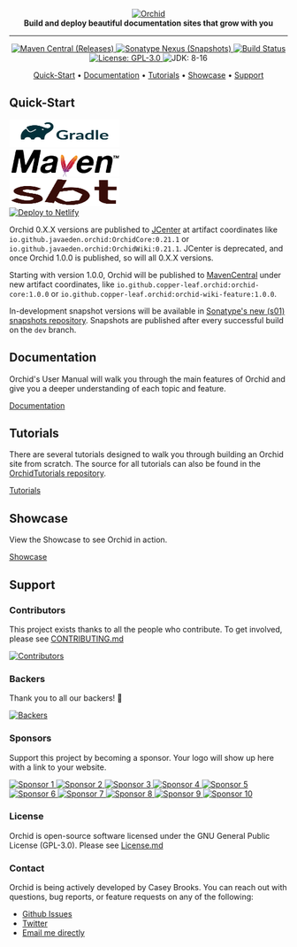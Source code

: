<p align="center">
  <a href="https://orchid.run/">
    <img width="460" src="https://orchid.run/assets/svg/orchid/logo_top_light.svg" title="Orchid" alt="Orchid">
  </a>
  <br>
  <strong>Build and deploy beautiful documentation sites that grow with you</strong>
</p>
<hr/>
<p align="center">
  <a href="https://search.maven.org/artifact/io.github.copper-leaf.orchid/orchid-core">
    <img alt="Maven Central (Releases)" src="https://img.shields.io/maven-central/v/io.github.copper-leaf.orchid/orchid-core?label=Release">
  </a>
  <a href="https://s01.oss.sonatype.org/content/repositories/snapshots/io/github/copper-leaf/orchid/orchid-core">
    <img alt="Sonatype Nexus (Snapshots)" src="https://img.shields.io/nexus/s/io.github.copper-leaf.orchid/orchid-core?label=Snapshot&server=https%3A%2F%2Fs01.oss.sonatype.org">
  </a>
  <a href="https://github.com/orchidhq/Orchid/actions/workflows/push_dev.yml">
    <img src="https://github.com/orchidhq/Orchid/actions/workflows/push_dev.yml/badge.svg?branch=dev" title="Build Status" alt="Build Status">
  </a>
  <a href="License.md">
    <img src="https://img.shields.io/badge/License-GPL%20v3-blue.svg" title="License: GPL-3.0" alt="License: GPL-3.0">
  </a>
  <img src="https://img.shields.io/badge/JDK-8--16-red?style=flat&logo=java" title="JDK: 8-16" alt="JDK: 8-16">
</p>
<p align="center">
  <a href="https://orchid.run/wiki/user-manual/getting-started/quickstart">Quick-Start</a>
  <span>•</span>
  <a href="https://orchid.run/wiki/user-manual/getting-started">Documentation</a>
  <span>•</span>
  <a href="https://orchid.run/wiki/learn">Tutorials</a>
  <span>•</span>
  <a href="https://orchid.run/showcase">Showcase</a>
  <span>•</span>
  <a href="https://gitter.im/JavaEden/Orchid">Support</a>
</p>

## Quick-Start

<a href="https://orchid.run/wiki/user-manual/getting-started/quickstart#gradle">
  <img src="docs/src/orchid/resources/assets/svg/gradle.svg" title="Gradle" alt="Gradle" width="200" height="50">
</a>
<br/>
  
<a href="https://orchid.run/wiki/user-manual/getting-started/quickstart#maven">
  <img src="docs/src/orchid/resources/assets/svg/maven.svg" title="Maven" alt="Maven" width="200" height="50">
</a>
<br/>
  
<a href="https://orchid.run/wiki/user-manual/getting-started/quickstart#sbt">
  <img src="docs/src/orchid/resources/assets/svg/sbt.svg" title="SBT" alt="SBT" width="200" height="50">
</a>
<br/>

<a href="https://app.netlify.com/start/deploy?repository=https://github.com/orchidhq/OrchidStarter">
  <img src="https://www.netlify.com/img/deploy/button.svg" title="Deploy to Netlify" alt="Deploy to Netlify" width="200" height="50">
</a>
<br/>

Orchid 0.X.X versions are published to [JCenter](https://jcenter.bintray.com/) at artifact coordinates like `io.github.javaeden.orchid:OrchidCore:0.21.1` or `io.github.javaeden.orchid:OrchidWiki:0.21.1`. JCenter is deprecated, and once Orchid 1.0.0 is published, so will all 0.X.X versions.

Starting with version 1.0.0, Orchid will be published to [MavenCentral](https://repo1.maven.org/maven2/) under new artifact coordinates, like `io.github.copper-leaf.orchid:orchid-core:1.0.0` or `io.github.copper-leaf.orchid:orchid-wiki-feature:1.0.0`.

In-development snapshot versions will be available in [Sonatype's new (s01) snapshots repository](https://s01.oss.sonatype.org/content/repositories/snapshots/). Snapshots are published after every successful build on the `dev` branch.

## Documentation

Orchid's User Manual will walk you through the main features of Orchid and give you a deeper understanding of each topic
and feature.

[Documentation](https://orchid.run/wiki/user-manual/getting-started)

## Tutorials

There are several tutorials designed to walk you through building an Orchid site from scratch. The source for all
tutorials can also be found in the [OrchidTutorials repository](https://github.com/orchidhq/OrchidTutorials).

[Tutorials](https://orchid.run/wiki/learn)

## Showcase

View the Showcase to see Orchid in action.

[Showcase](https://orchid.run/showcase)

## Support

### Contributors

This project exists thanks to all the people who contribute. To get involved, please see
[CONTRIBUTING.md](https://github.com/orchidhq/orchid/blob/dev/.github/CONTRIBUTING.md)

<a href="https://github.com/orchidhq/orchid/graphs/contributors">
  <img
    src="https://opencollective.com/orchidssg/contributors.svg?width=890&button=false"
    title="Contributors"
    alt="Contributors"
  />
</a>

### Backers

Thank you to all our backers! 🙏

<a href="https://opencollective.com/orchidssg#backers" target="_blank">
  <img src="https://opencollective.com/orchidssg/backers.svg?width=890" title="Backers" alt="Backers">
</a>

### Sponsors

Support this project by becoming a sponsor. Your logo will show up here with a link to your website.

<a href="https://opencollective.com/orchidssg/sponsor/0/website" target="_blank">
  <img src="https://opencollective.com/orchidssg/sponsor/0/avatar.svg" title="Sponsor 1" alt="Sponsor 1">
</a>
<a href="https://opencollective.com/orchidssg/sponsor/1/website" target="_blank">
  <img src="https://opencollective.com/orchidssg/sponsor/1/avatar.svg" title="Sponsor 2" alt="Sponsor 2">
</a>
<a href="https://opencollective.com/orchidssg/sponsor/2/website" target="_blank">
  <img src="https://opencollective.com/orchidssg/sponsor/2/avatar.svg" title="Sponsor 3" alt="Sponsor 3">
</a>
<a href="https://opencollective.com/orchidssg/sponsor/3/website" target="_blank">
  <img src="https://opencollective.com/orchidssg/sponsor/3/avatar.svg" title="Sponsor 4" alt="Sponsor 4">
</a>
<a href="https://opencollective.com/orchidssg/sponsor/4/website" target="_blank">
  <img src="https://opencollective.com/orchidssg/sponsor/4/avatar.svg" title="Sponsor 5" alt="Sponsor 5">
</a>
<a href="https://opencollective.com/orchidssg/sponsor/5/website" target="_blank">
  <img src="https://opencollective.com/orchidssg/sponsor/5/avatar.svg" title="Sponsor 6" alt="Sponsor 6">
</a>
<a href="https://opencollective.com/orchidssg/sponsor/6/website" target="_blank">
  <img src="https://opencollective.com/orchidssg/sponsor/6/avatar.svg" title="Sponsor 7" alt="Sponsor 7">
</a>
<a href="https://opencollective.com/orchidssg/sponsor/7/website" target="_blank">
  <img src="https://opencollective.com/orchidssg/sponsor/7/avatar.svg" title="Sponsor 8" alt="Sponsor 8">
</a>
<a href="https://opencollective.com/orchidssg/sponsor/8/website" target="_blank">
  <img src="https://opencollective.com/orchidssg/sponsor/8/avatar.svg" title="Sponsor 9" alt="Sponsor 9">
</a>
<a href="https://opencollective.com/orchidssg/sponsor/9/website" target="_blank">
  <img src="https://opencollective.com/orchidssg/sponsor/9/avatar.svg" title="Sponsor 10" alt="Sponsor 10">
</a>

### License

Orchid is open-source software licensed under the GNU General Public License (GPL-3.0). Please see
[License.md](https://github.com/orchidhq/orchid/blob/dev/License.md)

### Contact

Orchid is being actively developed by Casey Brooks. You can reach out with questions, bug reports, or feature requests 
on any of the following:

- [Github Issues](https://github.com/orchidhq/Orchid/issues) 
- [Twitter](https://twitter.com/OrchidSSG)
- [Email me directly](mailto:cjbrooks12@gmail.com)
